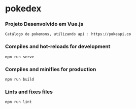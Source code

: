 # pokedex
### Projeto Desenvolvido em Vue.js

```
Catálogo de pokemons, utilizando api : https://pokeapi.co
```

### Compiles and hot-reloads for development
```
npm run serve
```

### Compiles and minifies for production
```
npm run build
```

### Lints and fixes files
```
npm run lint
```
